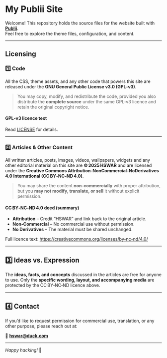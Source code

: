 # My Publii Site

Welcome! This repository holds the source files for the website built with **[Publii](https://getpublii.com)**.  
Feel free to explore the theme files, configuration, and content.

---

## Licensing

### 1️⃣ Code  
All the CSS, theme assets, and any other code that powers this site are released under the **GNU General Public License v3.0 (GPL‑v3)**.

> You may copy, modify, and redistribute the code, provided you also distribute the **complete source** under the same GPL‑v3 licence and retain the original copyright notice.

#### GPL‑v3 licence text
Read [LICENSE](https://github.com/HSWAR/website/blob/main/LICENSE) for details.

---

### 2️⃣ Articles & Other Content  
All written articles, posts, images, videos, wallpapers, widgets and any other editorial material on this site are **© 2025 HSWAR** and are licensed under the **Creative Commons Attribution‑NonCommercial‑NoDerivatives 4.0 International (CC BY‑NC‑ND 4.0)**.

> You may share the content **non‑commercially** with proper attribution, but you **may not modify, translate, or sell** it without explicit permission.

#### CC BY‑NC‑ND 4.0 deed (summary)
- **Attribution** – Credit “HSWAR” and link back to the original article.  
- **Non‑Commercial** – No commercial use without permission.  
- **No Derivatives** – The material must be shared unchanged.  

Full licence text: <https://creativecommons.org/licenses/by-nc-nd/4.0/>

---

## 3️⃣ Ideas vs. Expression

The **ideas, facts, and concepts** discussed in the articles are free for anyone to use. Only the **specific wording, layout, and accompanying media** are protected by the CC BY‑NC‑ND licence above.

---

## 4️⃣ Contact

If you’d like to request permission for commercial use, translation, or any other purpose, please reach out at:

📧 **hswar@duck.com**

---

*Happy hacking!* 🎉

